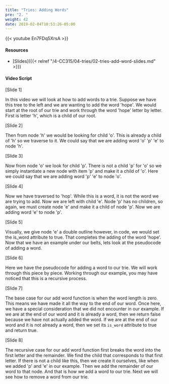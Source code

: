 ```yaml
---
title: "Tries: Adding Words"
pre: "2. "
weight: 42
date: 2019-02-04T10:53:26-05:00
---
```


{{< youtube En7FDq5XrsA >}}

#### Resources
* [Slides]({{< relref "/4-CC315/04-tries/02-tries-add-word-slides.md" >}})

#### Video Script

[Slide 1]

In this video we will look at how to add words to a trie. Suppose we have this tree to the left and we are wanting to add the word 'hope'. We would start at the root of our trie and work through the word 'hope' letter by letter. First is letter 'h', which is a child of our root. 

[Slide 2]

Then from node 'h' we would be looking for child 'o'. This is already a child of 'h' so we traverse to it. We could say that we are adding word 'o' 'p' 'e' to node 'h'.


[Slide 3]

Now from node 'o' we look for child 'p'. There is not a child 'p' for 'o' so we simply instantiate a new node with item 'p' and make it a child of 'o'. Here we could say that we are adding word 'p' 'e' to node 'o'.


[Slide 4]

Now we have traversed to 'hop'. While this is a word, it is not the word we are trying to add. Now we are left with child 'e'. Node 'p' has no children, so again, we must create node 'e' and make it a child of node 'p'. Now we are adding word 'e' to node 'p'. 


[Slide 5]

Visually, we give node 'e' a double outline however, in code, we would set the is_word attribute to true. That completes the adding of the word 'hope'. Now that we have an example under our belts, lets look at the pseudocode of adding a word. 


[Slide 6]

Here we have the pseudocode for adding a word to our trie. We will work through this piece by piece. Working through our example, you may have noticed that this is a recursive process. 


[Slide 7]

The base case for our add word function is when the word length is zero. This means we have made it all the way to the end of our word. Once here, we have a special consideration that we did not encounter in our example. If we are at the end of our word and it is already a word, then we return false because we have not actually added the word. If we are at the end of our word and it is not already a word, then we set its `is_word` attribute to true and return true. 


[Slide 8]

The recursive case for our add word function first breaks the word into the first letter and the remainder. We find the child that corresponds to that first letter. If there is not a child like this, then we create it ourselves, like when we added 'p' and 'e' in our example. Then we add the remainder of our word to that node. And that is how we add a word to our trie. Next we will see how to remove a word from our trie. 